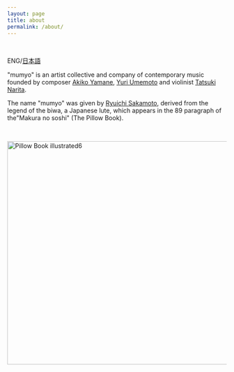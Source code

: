 ```yaml
---
layout: page
title: about
permalink: /about/
---
```


&nbsp;

ENG/[日本語](https://mumyo.org/ja/about/)

"mumyo" is an artist collective and company of contemporary music founded by composer [Akiko Yamane](/artists#akiko-yamane), [Yuri Umemoto](/artists#yuri-umemoto) and violinist [Tatsuki Narita](/artists#tatsuki-narita).

The name "mumyo" was given by [Ryuichi Sakamoto](http://www.sitesakamoto.com/biography), derived from the legend of the biwa, a Japanese lute, which appears in the 89 paragraph of the"Makura no soshi" (The Pillow Book).

&nbsp;

<a title="See page for author, Public domain, via Wikimedia Commons" href="https://commons.wikimedia.org/wiki/File:Pillow_Book_illustrated6.JPG"><img width="512" alt="Pillow Book illustrated6" src="https://upload.wikimedia.org/wikipedia/commons/thumb/2/28/Pillow_Book_illustrated6.JPG/512px-Pillow_Book_illustrated6.JPG"></a><BR />
<BR /><BR />

